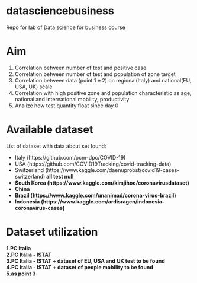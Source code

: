 # datasciencebusiness
Repo for lab of Data science for business course

# Aim
<ol>
  <li>Correlation between number of test and positive case</li>
  <li>Correlation between number of test and population of zone target</li>
  <li>Correlation between data (point 1 e 2) on regional(Italy) and national(EU, USA, UK) scale </li>
  <li>Correlation with high positive zone and population characteristic as age, national and international mobility, productivity</li>
  <li>Analize how test quantity float since day 0</li>
</ol>  

# Available dataset 
List of dataset with data about set found:<br/>

<ul>
  <li>Italy (https://github.com/pcm-dpc/COVID-19)</li>
  <li>USA (https://github.com/COVID19Tracking/covid-tracking-data)</li>
  <li>Switzerland (https://www.kaggle.com/daenuprobst/covid19-cases-switzerland)<strong> all test null </strong</li>
  <li>South Korea (https://www.kaggle.com/kimjihoo/coronavirusdataset)</li>
  <li>China</li>
  <li>Brazil (https://www.kaggle.com/unanimad/corona-virus-brazil)</li>
  <li>Indonesia (https://www.kaggle.com/ardisragen/indonesia-coronavirus-cases)</li>
</ul>  

# Dataset utilization
1.PC Italia <br/>
2.PC Italia - ISTAT <br/>
3.PC Italia - ISTAT + dataset of EU, USA and UK test to be found <br/>
4.PC Italia - ISTAT + dataset of people mobility to be found <br/>
5.as point 3
